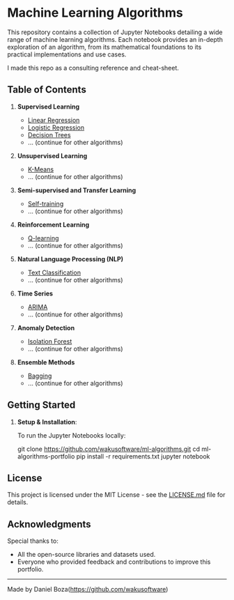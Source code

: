 # Machine Learning Algorithms

This repository contains a collection of Jupyter Notebooks detailing a wide range of machine learning algorithms. Each notebook provides an in-depth exploration of an algorithm, from its mathematical foundations to its practical implementations and use cases.

I made this repo as a consulting reference and cheat-sheet.

## Table of Contents

1. **Supervised Learning**

   - [Linear Regression](./notebooks/linear_regression.ipynb)
   - [Logistic Regression](./notebooks/logistic_regression.ipynb)
   - [Decision Trees](./notebooks/decision_trees.ipynb)
   - ... (continue for other algorithms)

2. **Unsupervised Learning**

   - [K-Means](./notebooks/k_means.ipynb)
   - ... (continue for other algorithms)

3. **Semi-supervised and Transfer Learning**

   - [Self-training](./notebooks/self_training.ipynb)
   - ... (continue for other algorithms)

4. **Reinforcement Learning**

   - [Q-learning](./notebooks/q_learning.ipynb)
   - ... (continue for other algorithms)

5. **Natural Language Processing (NLP)**

   - [Text Classification](./notebooks/text_classification.ipynb)
   - ... (continue for other algorithms)

6. **Time Series**

   - [ARIMA](./notebooks/arima.ipynb)
   - ... (continue for other algorithms)

7. **Anomaly Detection**

   - [Isolation Forest](./notebooks/isolation_forest.ipynb)
   - ... (continue for other algorithms)

8. **Ensemble Methods**
   - [Bagging](./notebooks/bagging.ipynb)
   - ... (continue for other algorithms)

## Getting Started

1. **Setup & Installation**:

   To run the Jupyter Notebooks locally:

   git clone https://github.com/wakusoftware/ml-algorithms.git
   cd ml-algorithms-portfolio
   pip install -r requirements.txt
   jupyter notebook

## License

This project is licensed under the MIT License - see the [LICENSE.md](./LICENSE.md) file for details.

## Acknowledgments

Special thanks to:

- All the open-source libraries and datasets used.
- Everyone who provided feedback and contributions to improve this portfolio.

---

Made by Daniel Boza(https://github.com/wakusoftware)
